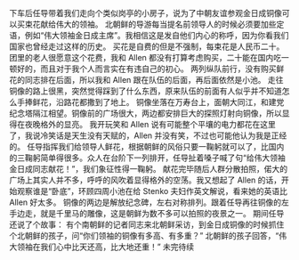 下车后任导带着我们走向个类似岗亭的小房子，说为了中朝友谊参观金日成铜像可以买束花献给伟大的领袖。
北朝鲜的导游每当提名前领导人的时候必须要加些定语，例如“伟大领袖金日成主席”。我相信这是发自他们内心的称呼，因为你看我们国家也曾经走过这样的历史。
买花是自费的但是不强制，每束花是人民币二十。团里的老人很愿意这个花费，我和 Allen 都没有打算考虑购买，二十能在国内吃一顿好的，而且对于我个人而言实在有违自己的初心。
两列纵队前行，没有购买鲜花的同志排在后面，所以我和 Allen 跟在队伍的后面，再后面依然是小池。
走往铜像的路上很黑，突然觉得踩到了什么东西，原来队伍的前面有人似乎并不知道怎么手捧鲜花，沿路花都撒到了地上。
铜像坐落在万寿台上，面朝大同江，和建党纪念塔隔江相望。铜像前的广场很大，两边都安排巨大的探照灯射向铜像，所以显得在夜晚格外的显亮。
我开玩笑和 Allen 说有可能整个平壤的电力都花在这里了，我说冷笑话是天生没有天赋的，Allen 并没有笑，不过也可能他认为我是正经的。
任导指挥我们给领导人鲜花，根据朝鲜的风俗只要一鞠躬就可以了，比国内的三鞠躬简单得很多。众人在台阶下一列排开，任导扯着嗓子喊了句“给伟大领袖金日成同志献花！”，我们象征性得一鞠躬。
献花完毕随后人群分散拍照，偌大的广场上其实人并不多，呼呼的风吹着显得格外的空荡。我又想起了 Allen 的话，开始观察谁是“卧底”，环顾四周小池在给 Stenko 夫妇作英文解说，看来她的英语比 Allen 好太多。
铜像的两边是解放纪念碑，左右对称排列。跟着任导再往铜像的左手边走，就是千里马的雕像，这是朝鲜为数不多可以拍照的夜景之一。
期间任导还说了个故事：
有个南朝鲜的记者同志来北朝鲜采访，到金日成铜像的时候抓住个北朝鲜的孩子，问“你们领袖的铜像有多高、有多重？”
北朝鲜的孩子回答，“伟大领袖在我们心中比天还高，比大地还重！”
未完待续

